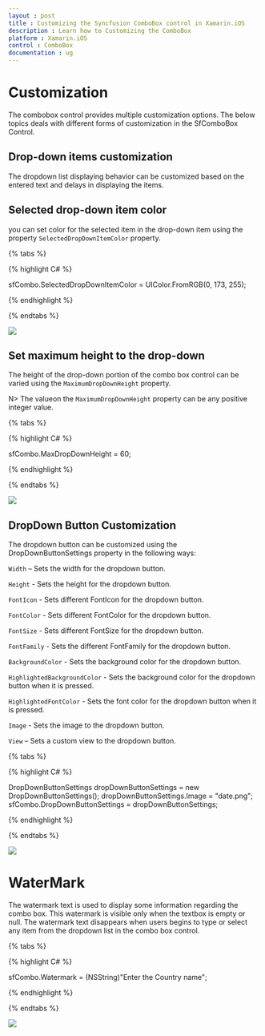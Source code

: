 ```yaml
---
layout : post
title : Customizing the Syncfusion ComboBox control in Xamarin.iOS
description : Learn how to Customizing the ComboBox 
platform : Xamarin.iOS
control : ComboBox
documentation : ug
---
```


# Customization

The combobox control provides multiple customization options. The below topics deals with different forms of customization in the SfComboBox Control. 

## Drop-down items customization 

The dropdown list displaying behavior can be customized based on the entered text and delays in displaying the items. 

## Selected drop-down item color 

you can set color for the selected item in the drop-down item using the property `SelectedDropDownItemColor` property.

{% tabs %}

{% highlight C# %}

sfCombo.SelectedDropDownItemColor = UIColor.FromRGB(0, 173, 255);

{% endhighlight %}

{% endtabs %}

![](images/selecteddropdownitemcolor.png)

## Set maximum height to the drop-down

The height of the drop-down portion of the combo box control can be varied using the `MaximumDropDownHeight` property. 

N> The valueon the `MaximumDropDownHeight` property can be any positive integer value.

{% tabs %}

{% highlight C# %}

sfCombo.MaxDropDownHeight = 60;

{% endhighlight %}

{% endtabs %}

![](images/maximumdropdownheight.png)

## DropDown Button Customization 

The dropdown button can be customized using the DropDownButtonSettings property in the following ways:

`Width` – Sets the width for the dropdown button.

`Height` - Sets the height for the dropdown button.

`FontIcon` - Sets different FontIcon for the dropdown button.

`FontColor` - Sets different  FontColor for the dropdown button.

`FontSize` - Sets different  FontSize for the dropdown button. 

`FontFamily` - Sets the different  FontFamily for the dropdown button. 

`BackgroundColor` - Sets the background color for the dropdown button. 

`HighlightedBackgroundColor` - Sets the background color for the dropdown button when it is pressed. 

`HighlightedFontColor` - Sets the font color for the dropdown button when it is pressed. 

`Image` - Sets the image to the dropdown button. 

`View` – Sets a custom view to the dropdown button. 

{% tabs %}

{% highlight C# %}

DropDownButtonSettings dropDownButtonSettings = new DropDownButtonSettings(); 
dropDownButtonSettings.Image = "date.png"; 
sfCombo.DropDownButtonSettings = dropDownButtonSettings; 

{% endhighlight %}

{% endtabs %}

![](images/buttoncustomization.png)

# WaterMark

The watermark text is used to display some information regarding the combo box. This watermark is visible only when the textbox is empty or null. The watermark text disappears when users begins to type or select any item from the dropdown list in the combo box control. 

{% tabs %}

{% highlight C# %}

sfCombo.Watermark = (NSString)"Enter the Country name"; 

{% endhighlight %}

{% endtabs %}

![](images/watermark.png)